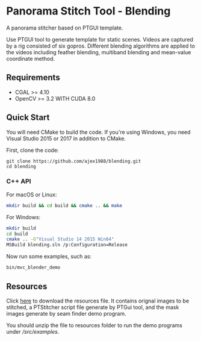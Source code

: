 # Panorama Stitch Tool - Blending

A panorama stitcher based on PTGUI template.

Use PTGUI tool to generate template for static scenes.
Videos are captured by a rig consisted of six gopros.
Different blending algorithms are applied to the videos including feather blending, multiband blending and mean-value coordinate method.

## Requirements
* CGAL >= 4.10
* OpenCV >= 3.2 WITH CUDA 8.0

## Quick Start

You will need CMake to build the code. If you're using Windows, you need Visual Studio 2015 or 2017 in addition to CMake.

First, clone the code:

```
git clone https://github.com/ajex1988/blending.git
cd blending
```

### C++ API

For macOS or Linux:

```bash
mkdir build && cd build && cmake .. && make
```

For Windows:

```sh
mkdir build
cd build
cmake .. -G"Visual Studio 14 2015 Win64"
MSBuild blending.sln /p:Configuration=Release
```

Now run some examples, such as:

```sh
bin/mvc_blender_demo
```


## Resources
Click [here](http://cg.cs.tsinghua.edu.cn/blending/files/resources.zip) to download the resources file.
It contains orignal images to be stitched, a PTStitcher script file generate by PTGui tool, and the mask images generate by seam finder demo program. 

You should unzip the file to resources folder to run the demo programs under */src/examples*.
